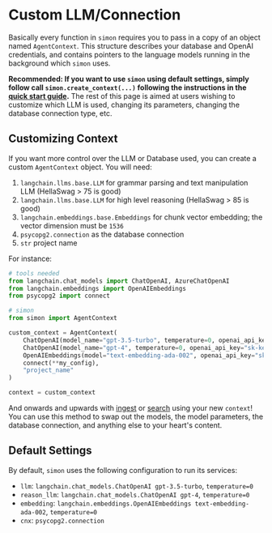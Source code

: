 # Custom LLM/Connection
Basically every function in `simon` requires you to pass in a copy of an object named `AgentContext`. This structure describes your database and OpenAI credentials, and contains pointers to the language models running in the background which `simon` uses.

**Recommended: If you want to use `simon` using default settings, simply follow call `simon.create_context(...)` following the instructions in the [quick start guide](../start.md#connect-to-database).** The rest of this page is aimed at users wishing to customize which LLM is used, changing its parameters, changing the database connection type, etc.

## Customizing Context

If you want more control over the LLM or Database used, you can create a custom `AgentContext` object. You will need:

1. `langchain.llms.base.LLM` for grammar parsing and text manipulation LLM  (HellaSwag > 75 is good)
2. `langchain.llms.base.LLM` for high level reasoning (HellaSwag > 85 is good)
2. `langchain.embeddings.base.Embeddings` for chunk vector embedding; the vector dimension must be `1536`
3. `psycopg2.connection` as the database connection
4. `str` project name

For instance:

```python
# tools needed
from langchain.chat_models import ChatOpenAI, AzureChatOpenAI
from langchain.embeddings import OpenAIEmbeddings
from psycopg2 import connect

# simon
from simon import AgentContext

custom_context = AgentContext(
    ChatOpenAI(model_name="gpt-3.5-turbo", temperature=0, openai_api_key="sk-keyhere"),
    ChatOpenAI(model_name="gpt-4", temperature=0, openai_api_key="sk-keyhere"),
    OpenAIEmbeddings(model="text-embedding-ada-002", openai_api_key="sk-keyhere"),
    connect(**my_config),
    "project_name"
)

context = custom_context
```

And onwards and upwards with [ingest](../start.md#storing-some-files) or [search](../start.md#search-those-files) using your new `context`! You can use this method to swap out the models, the model parameters, the database connection, and anything else to your heart's content.

## Default Settings

By default, `simon` uses the following configuration to run its services:

- `llm`: `langchain.chat_models.ChatOpenAI gpt-3.5-turbo`, `temperature=0`
- `reason_llm`: `langchain.chat_models.ChatOpenAI gpt-4`, `temperature=0`
- `embedding`: `langchain.embeddings.OpenAIEmbeddings text-embedding-ada-002`, `temperature=0`
- `cnx`: `psycopg2.connection`

